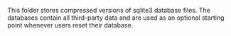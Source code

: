 This folder stores compressed versions of sqlite3 database files. The databases contain all third-party data and are used as an optional starting point whenever users reset their database.